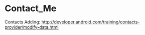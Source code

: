 # Contact_Me
Contacts Adding: http://developer.android.com/training/contacts-provider/modify-data.html
